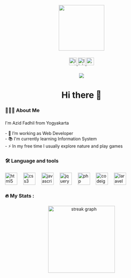 <div align="center">
  <img height="150" src="https://media1.tenor.com/m/bpSxocRcltsAAAAd/matumbaman-sips-tea.gif"  />
</div>

###

<div align="center">
  <a href="https://instagram.com/_zid.azid" target="_blank">
    <img src="https://img.shields.io/static/v1?message=Instagram&logo=instagram&label=&color=E4405F&logoColor=white&labelColor=&style=for-the-badge" height="25" alt="instagram logo"  />
  </a>
  <a href="https://linkedin.com/in/azidfadhil" target="_blank">
    <img src="https://img.shields.io/static/v1?message=LinkedIn&logo=linkedin&label=&color=0077B5&logoColor=white&labelColor=&style=for-the-badge" height="25" alt="linkedin logo"  />
  </a>
  <a href="https://mail.google.com/mail/u/0/?tf=cm&fs=1&to=mail.azidfadhil@gmail.com" target="_blank">
    <img src="https://img.shields.io/static/v1?message=Gmail&logo=gmail&label=&color=D14836&logoColor=white&labelColor=&style=for-the-badge" height="25" alt="gmail logo"  />
  </a>
</div>

###

<div align="center">
  <img src="https://visitor-badge.laobi.icu/badge?page_id=azidfadhil.azidfadhil&left_text=Visitor"  />
</div>

###

<h1 align="center">Hi there 👋</h1>

###

<h3 align="left">👨🏻‍💻  About Me</h3>

###

<p align="left">I'm Azid Fadhil from Yogyakarta<br><br>- 🔭 I’m working as Web Developer<br>- 📚 I'm currently learning Information System<br>- ⚡ In my free time I usually explore nature and play games</p>

###

<h3 align="left">🛠 Language and tools</h3>

###

<div align="left">
  <img src="https://cdn.simpleicons.org/html5/E34F26" height="40" alt="html5 logo"  />
  <img width="12" />
  <img src="https://cdn.simpleicons.org/css3/1572B6" height="40" alt="css3 logo"  />
  <img width="12" />
  <img src="https://cdn.simpleicons.org/javascript/F7DF1E" height="40" alt="javascript logo"  />
  <img width="12" />
  <img src="https://cdn.simpleicons.org/jquery/0769AD" height="40" alt="jquery logo"  />
  <img width="12" />
  <img src="https://cdn.simpleicons.org/php/777BB4" height="40" alt="php logo"  />
  <img width="12" />
  <img src="https://cdn.simpleicons.org/codeigniter/EF4223" height="40" alt="codeigniter logo"  />
  <img width="12" />
  <img src="https://cdn.simpleicons.org/laravel/FF2D20" height="40" alt="laravel logo"  />
</div>

###

<h3 align="left">🔥   My Stats :</h3>

###

<div align="center">
  <img src="https://streak-stats.demolab.com?user=azidfadhil&locale=en&mode=daily&theme=dark&hide_border=false&border_radius=5&order=3" height="220" alt="streak graph"  />
</div>

###
